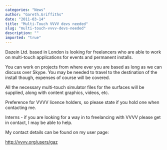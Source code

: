 ```yaml
---
categories: "News"
author: "Gareth.Griffiths"
date: "2011-03-14"
title: "Multi-Touch VVVV devs needed"
slug: "multi-touch-vvvv-devs-needed"
description: ""
imported: "true"
---
```



Dazein Ltd. based in London is looking for freelancers who are able to work on multi-touch applications for events and permanent installs. 

You can work on projects from where ever you are based as long as we can discuss over Skype. You may be needed to travel to the destination of the install though, expenses of course will be covered.

All the necessary multi-touch simulator files for the surfaces will be supplied, along with content graphics, videos, etc. 

Preference for VVVV licence holders, so please state if you hold one when contacting me.

Interns - if you are looking for a way in to freelancing with VVVV please get in contact, I may be able to help.

My contact details can be found on my user page:

http://vvvv.org/users/gaz





